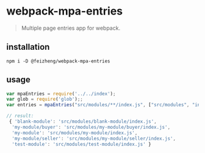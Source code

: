 # webpack-mpa-entries
> Multiple page entries app for webpack.


## installation
```shell
npm i -D @feizheng/webpack-mpa-entries
```

## usage
```js
var mpaEntries = require('../../index');
var glob = require('glob');;
var entries = mpaEntries("src/modules/**/index.js", ["src/modules", "index.js"]);

// result:
 { 'blank-module': 'src/modules/blank-module/index.js',
  'my-module/buyer': 'src/modules/my-module/buyer/index.js',
  'my-module': 'src/modules/my-module/index.js',
  'my-module/seller': 'src/modules/my-module/seller/index.js',
  'test-module': 'src/modules/test-module/index.js' }
```
